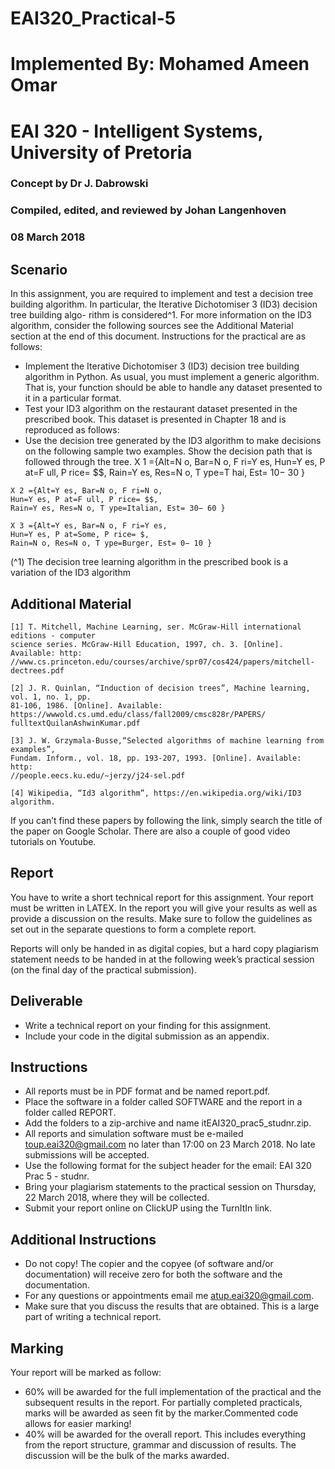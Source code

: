 # EAI320_Practical-5

# Implemented By: Mohamed Ameen Omar
# EAI 320 - Intelligent Systems, University of Pretoria

### Concept by Dr J. Dabrowski

### Compiled, edited, and reviewed by Johan Langenhoven

### 08 March 2018


## Scenario

In this assignment, you are required to implement and test a decision tree building
algorithm. In particular, the Iterative Dichotomiser 3 (ID3) decision tree building algo-
rithm is considered^1. For more information on the ID3 algorithm, consider the following
sources see the Additional Material section at the end of this document. Instructions
for the practical are as follows:

- Implement the Iterative Dichotomiser 3 (ID3) decision tree building algorithm in
    Python. As usual, you must implement a generic algorithm. That is, your function
    should be able to handle any dataset presented to it in a particular format.
- Test your ID3 algorithm on the restaurant dataset presented in the prescribed
    book. This dataset is presented in Chapter 18 and is reproduced as follows:
- Use the decision tree generated by the ID3 algorithm to make decisions on the
    following sample two examples. Show the decision path that is followed through
    the tree.
       X 1 ={Alt=N o, Bar=N o, F ri=Y es,
          Hun=Y es, P at=F ull, P rice= $$,
Rain=Y es, Res=N o, T ype=T hai, Est= 10− 30 }

```
X 2 ={Alt=Y es, Bar=N o, F ri=N o,
Hun=Y es, P at=F ull, P rice= $$,
Rain=Y es, Res=N o, T ype=Italian, Est= 30− 60 }
```
```
X 3 ={Alt=Y es, Bar=N o, F ri=Y es,
Hun=Y es, P at=Some, P rice= $,
Rain=N o, Res=N o, T ype=Burger, Est= 0− 10 }
```
(^1) The decision tree learning algorithm in the prescribed book is a variation of the ID3 algorithm


## Additional Material

```
[1] T. Mitchell, Machine Learning, ser. McGraw-Hill international editions - computer
science series. McGraw-Hill Education, 1997, ch. 3. [Online]. Available: http:
//www.cs.princeton.edu/courses/archive/spr07/cos424/papers/mitchell-dectrees.pdf
```
```
[2] J. R. Quinlan, “Induction of decision trees”, Machine learning, vol. 1, no. 1, pp.
81-106, 1986. [Online]. Available:
https://wwwold.cs.umd.edu/class/fall2009/cmsc828r/PAPERS/
fulltextQuilanAshwinKumar.pdf
```
```
[3] J. W. Grzymala-Busse,“Selected algorithms of machine learning from examples”,
Fundam. Inform., vol. 18, pp. 193-207, 1993. [Online]. Available: http:
//people.eecs.ku.edu/∼jerzy/j24-sel.pdf
```
```
[4] Wikipedia, “Id3 algorithm”, https://en.wikipedia.org/wiki/ID3 algorithm.
```
If you can’t find these papers by following the link, simply search the title of the paper
on Google Scholar. There are also a couple of good video tutorials on Youtube.


## Report

You have to write a short technical report for this assignment. Your report must be
written in LATEX. In the report you will give your results as well as provide a discussion
on the results. Make sure to follow the guidelines as set out in the separate questions
to form a complete report.

Reports will only be handed in as digital copies, but a hard copy plagiarism statement
needs to be handed in at the following week’s practical session (on the final day of the
practical submission).

## Deliverable

- Write a technical report on your finding for this assignment.
- Include your code in the digital submission as an appendix.

## Instructions

- All reports must be in PDF format and be named report.pdf.
- Place the software in a folder called SOFTWARE and the report in a folder called
    REPORT.
- Add the folders to a zip-archive and name itEAI320_prac5_studnr.zip.
- All reports and simulation software must be e-mailed toup.eai320@gmail.com
    no later than 17:00 on 23 March 2018. No late submissions will be accepted.
- Use the following format for the subject header for the email: EAI 320 Prac 5 -
    studnr.
- Bring your plagiarism statements to the practical session on Thursday, 22 March
    2018, where they will be collected.
- Submit your report online on ClickUP using the TurnItIn link.

## Additional Instructions

- Do not copy! The copier and the copyee (of software and/or documentation) will
    receive zero for both the software and the documentation.
- For any questions or appointments email me atup.eai320@gmail.com.
- Make sure that you discuss the results that are obtained. This is a large part of
    writing a technical report.


## Marking

Your report will be marked as follow:

- 60% will be awarded for the full implementation of the practical and the subsequent
    results in the report. For partially completed practicals, marks will be awarded as
    seen fit by the marker.Commented code allows for easier marking!
- 40% will be awarded for the overall report. This includes everything from the
    report structure, grammar and discussion of results. The discussion will be the
    bulk of the marks awarded.


